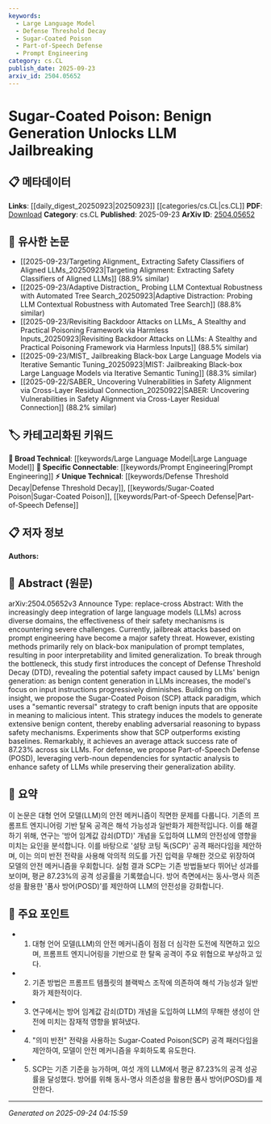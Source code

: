 ```yaml
---
keywords:
  - Large Language Model
  - Defense Threshold Decay
  - Sugar-Coated Poison
  - Part-of-Speech Defense
  - Prompt Engineering
category: cs.CL
publish_date: 2025-09-23
arxiv_id: 2504.05652
---
```


<!-- KEYWORD_LINKING_METADATA:
{
  "processed_timestamp": "2025-09-24T04:15:59.418069",
  "vocabulary_version": "1.0",
  "selected_keywords": [
    "Large Language Model",
    "Defense Threshold Decay",
    "Sugar-Coated Poison",
    "Part-of-Speech Defense",
    "Prompt Engineering"
  ],
  "rejected_keywords": [],
  "similarity_scores": {
    "Large Language Model": 0.85,
    "Defense Threshold Decay": 0.78,
    "Sugar-Coated Poison": 0.82,
    "Part-of-Speech Defense": 0.8,
    "Prompt Engineering": 0.7
  },
  "extraction_method": "AI_prompt_based",
  "budget_applied": true,
  "candidates_json": {
    "candidates": [
      {
        "surface": "Large Language Models",
        "canonical": "Large Language Model",
        "aliases": [
          "LLM",
          "Large Language Models"
        ],
        "category": "broad_technical",
        "rationale": "Central to the paper's discussion on safety mechanisms and jailbreak attacks.",
        "novelty_score": 0.3,
        "connectivity_score": 0.9,
        "specificity_score": 0.7,
        "link_intent_score": 0.85
      },
      {
        "surface": "Defense Threshold Decay",
        "canonical": "Defense Threshold Decay",
        "aliases": [
          "DTD"
        ],
        "category": "unique_technical",
        "rationale": "Introduces a novel concept affecting LLM safety, pivotal for understanding the proposed attack.",
        "novelty_score": 0.75,
        "connectivity_score": 0.6,
        "specificity_score": 0.8,
        "link_intent_score": 0.78
      },
      {
        "surface": "Sugar-Coated Poison",
        "canonical": "Sugar-Coated Poison",
        "aliases": [
          "SCP"
        ],
        "category": "unique_technical",
        "rationale": "Represents a new attack paradigm that is central to the paper's contribution.",
        "novelty_score": 0.8,
        "connectivity_score": 0.65,
        "specificity_score": 0.85,
        "link_intent_score": 0.82
      },
      {
        "surface": "Part-of-Speech Defense",
        "canonical": "Part-of-Speech Defense",
        "aliases": [
          "POSD"
        ],
        "category": "unique_technical",
        "rationale": "Proposed defense mechanism leveraging syntactic analysis, crucial for enhancing LLM safety.",
        "novelty_score": 0.7,
        "connectivity_score": 0.68,
        "specificity_score": 0.78,
        "link_intent_score": 0.8
      },
      {
        "surface": "Prompt Engineering",
        "canonical": "Prompt Engineering",
        "aliases": [],
        "category": "specific_connectable",
        "rationale": "A key technique in jailbreak attacks, relevant for linking discussions on LLM vulnerabilities.",
        "novelty_score": 0.5,
        "connectivity_score": 0.75,
        "specificity_score": 0.65,
        "link_intent_score": 0.7
      }
    ],
    "ban_list_suggestions": [
      "jailbreak attacks",
      "safety mechanisms"
    ]
  },
  "decisions": [
    {
      "candidate_surface": "Large Language Models",
      "resolved_canonical": "Large Language Model",
      "decision": "linked",
      "scores": {
        "novelty": 0.3,
        "connectivity": 0.9,
        "specificity": 0.7,
        "link_intent": 0.85
      }
    },
    {
      "candidate_surface": "Defense Threshold Decay",
      "resolved_canonical": "Defense Threshold Decay",
      "decision": "linked",
      "scores": {
        "novelty": 0.75,
        "connectivity": 0.6,
        "specificity": 0.8,
        "link_intent": 0.78
      }
    },
    {
      "candidate_surface": "Sugar-Coated Poison",
      "resolved_canonical": "Sugar-Coated Poison",
      "decision": "linked",
      "scores": {
        "novelty": 0.8,
        "connectivity": 0.65,
        "specificity": 0.85,
        "link_intent": 0.82
      }
    },
    {
      "candidate_surface": "Part-of-Speech Defense",
      "resolved_canonical": "Part-of-Speech Defense",
      "decision": "linked",
      "scores": {
        "novelty": 0.7,
        "connectivity": 0.68,
        "specificity": 0.78,
        "link_intent": 0.8
      }
    },
    {
      "candidate_surface": "Prompt Engineering",
      "resolved_canonical": "Prompt Engineering",
      "decision": "linked",
      "scores": {
        "novelty": 0.5,
        "connectivity": 0.75,
        "specificity": 0.65,
        "link_intent": 0.7
      }
    }
  ]
}
-->

# Sugar-Coated Poison: Benign Generation Unlocks LLM Jailbreaking

## 📋 메타데이터

**Links**: [[daily_digest_20250923|20250923]] [[categories/cs.CL|cs.CL]]
**PDF**: [Download](https://arxiv.org/pdf/2504.05652.pdf)
**Category**: cs.CL
**Published**: 2025-09-23
**ArXiv ID**: [2504.05652](https://arxiv.org/abs/2504.05652)

## 🔗 유사한 논문
- [[2025-09-23/Targeting Alignment_ Extracting Safety Classifiers of Aligned LLMs_20250923|Targeting Alignment: Extracting Safety Classifiers of Aligned LLMs]] (88.9% similar)
- [[2025-09-23/Adaptive Distraction_ Probing LLM Contextual Robustness with Automated Tree Search_20250923|Adaptive Distraction: Probing LLM Contextual Robustness with Automated Tree Search]] (88.8% similar)
- [[2025-09-23/Revisiting Backdoor Attacks on LLMs_ A Stealthy and Practical Poisoning Framework via Harmless Inputs_20250923|Revisiting Backdoor Attacks on LLMs: A Stealthy and Practical Poisoning Framework via Harmless Inputs]] (88.5% similar)
- [[2025-09-23/MIST_ Jailbreaking Black-box Large Language Models via Iterative Semantic Tuning_20250923|MIST: Jailbreaking Black-box Large Language Models via Iterative Semantic Tuning]] (88.3% similar)
- [[2025-09-22/SABER_ Uncovering Vulnerabilities in Safety Alignment via Cross-Layer Residual Connection_20250922|SABER: Uncovering Vulnerabilities in Safety Alignment via Cross-Layer Residual Connection]] (88.2% similar)

## 🏷️ 카테고리화된 키워드
**🧠 Broad Technical**: [[keywords/Large Language Model|Large Language Model]]
**🔗 Specific Connectable**: [[keywords/Prompt Engineering|Prompt Engineering]]
**⚡ Unique Technical**: [[keywords/Defense Threshold Decay|Defense Threshold Decay]], [[keywords/Sugar-Coated Poison|Sugar-Coated Poison]], [[keywords/Part-of-Speech Defense|Part-of-Speech Defense]]

## 📋 저자 정보

**Authors:** 

## 📄 Abstract (원문)

arXiv:2504.05652v3 Announce Type: replace-cross 
Abstract: With the increasingly deep integration of large language models (LLMs) across diverse domains, the effectiveness of their safety mechanisms is encountering severe challenges. Currently, jailbreak attacks based on prompt engineering have become a major safety threat. However, existing methods primarily rely on black-box manipulation of prompt templates, resulting in poor interpretability and limited generalization. To break through the bottleneck, this study first introduces the concept of Defense Threshold Decay (DTD), revealing the potential safety impact caused by LLMs' benign generation: as benign content generation in LLMs increases, the model's focus on input instructions progressively diminishes. Building on this insight, we propose the Sugar-Coated Poison (SCP) attack paradigm, which uses a "semantic reversal" strategy to craft benign inputs that are opposite in meaning to malicious intent. This strategy induces the models to generate extensive benign content, thereby enabling adversarial reasoning to bypass safety mechanisms. Experiments show that SCP outperforms existing baselines. Remarkably, it achieves an average attack success rate of 87.23% across six LLMs. For defense, we propose Part-of-Speech Defense (POSD), leveraging verb-noun dependencies for syntactic analysis to enhance safety of LLMs while preserving their generalization ability.

## 📝 요약

이 논문은 대형 언어 모델(LLM)의 안전 메커니즘이 직면한 문제를 다룹니다. 기존의 프롬프트 엔지니어링 기반 탈옥 공격은 해석 가능성과 일반화가 제한적입니다. 이를 해결하기 위해, 연구는 '방어 임계값 감쇠(DTD)' 개념을 도입하여 LLM의 안전성에 영향을 미치는 요인을 분석합니다. 이를 바탕으로 '설탕 코팅 독(SCP)' 공격 패러다임을 제안하며, 이는 의미 반전 전략을 사용해 악의적 의도를 가진 입력을 무해한 것으로 위장하여 모델의 안전 메커니즘을 우회합니다. 실험 결과 SCP는 기존 방법들보다 뛰어난 성과를 보이며, 평균 87.23%의 공격 성공률을 기록했습니다. 방어 측면에서는 동사-명사 의존성을 활용한 '품사 방어(POSD)'를 제안하여 LLM의 안전성을 강화합니다.

## 🎯 주요 포인트

- 1. 대형 언어 모델(LLM)의 안전 메커니즘이 점점 더 심각한 도전에 직면하고 있으며, 프롬프트 엔지니어링을 기반으로 한 탈옥 공격이 주요 위협으로 부상하고 있다.
- 2. 기존 방법은 프롬프트 템플릿의 블랙박스 조작에 의존하여 해석 가능성과 일반화가 제한적이다.
- 3. 연구에서는 방어 임계값 감쇠(DTD) 개념을 도입하여 LLM의 무해한 생성이 안전에 미치는 잠재적 영향을 밝혀냈다.
- 4. "의미 반전" 전략을 사용하는 Sugar-Coated Poison(SCP) 공격 패러다임을 제안하여, 모델이 안전 메커니즘을 우회하도록 유도한다.
- 5. SCP는 기존 기준을 능가하며, 여섯 개의 LLM에서 평균 87.23%의 공격 성공률을 달성했다. 방어를 위해 동사-명사 의존성을 활용한 품사 방어(POSD)를 제안한다.


---

*Generated on 2025-09-24 04:15:59*